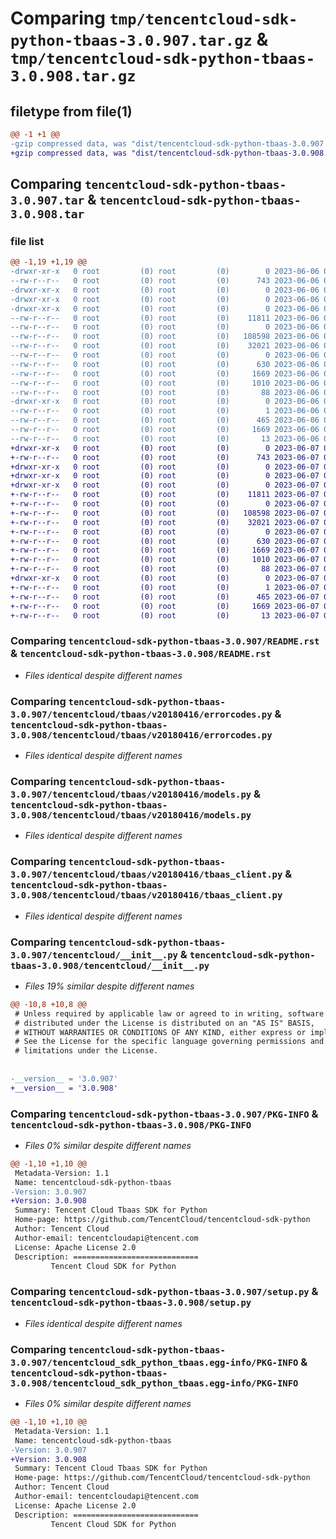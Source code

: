 # Comparing `tmp/tencentcloud-sdk-python-tbaas-3.0.907.tar.gz` & `tmp/tencentcloud-sdk-python-tbaas-3.0.908.tar.gz`

## filetype from file(1)

```diff
@@ -1 +1 @@
-gzip compressed data, was "dist/tencentcloud-sdk-python-tbaas-3.0.907.tar", last modified: Tue Jun  6 02:34:56 2023, max compression
+gzip compressed data, was "dist/tencentcloud-sdk-python-tbaas-3.0.908.tar", last modified: Wed Jun  7 00:32:28 2023, max compression
```

## Comparing `tencentcloud-sdk-python-tbaas-3.0.907.tar` & `tencentcloud-sdk-python-tbaas-3.0.908.tar`

### file list

```diff
@@ -1,19 +1,19 @@
-drwxr-xr-x   0 root         (0) root         (0)        0 2023-06-06 02:34:56.000000 tencentcloud-sdk-python-tbaas-3.0.907/
--rw-r--r--   0 root         (0) root         (0)      743 2023-06-06 02:34:56.000000 tencentcloud-sdk-python-tbaas-3.0.907/README.rst
-drwxr-xr-x   0 root         (0) root         (0)        0 2023-06-06 02:34:56.000000 tencentcloud-sdk-python-tbaas-3.0.907/tencentcloud/
-drwxr-xr-x   0 root         (0) root         (0)        0 2023-06-06 02:34:56.000000 tencentcloud-sdk-python-tbaas-3.0.907/tencentcloud/tbaas/
-drwxr-xr-x   0 root         (0) root         (0)        0 2023-06-06 02:34:56.000000 tencentcloud-sdk-python-tbaas-3.0.907/tencentcloud/tbaas/v20180416/
--rw-r--r--   0 root         (0) root         (0)    11811 2023-06-06 02:34:56.000000 tencentcloud-sdk-python-tbaas-3.0.907/tencentcloud/tbaas/v20180416/errorcodes.py
--rw-r--r--   0 root         (0) root         (0)        0 2023-06-06 02:34:56.000000 tencentcloud-sdk-python-tbaas-3.0.907/tencentcloud/tbaas/v20180416/__init__.py
--rw-r--r--   0 root         (0) root         (0)   108598 2023-06-06 02:34:56.000000 tencentcloud-sdk-python-tbaas-3.0.907/tencentcloud/tbaas/v20180416/models.py
--rw-r--r--   0 root         (0) root         (0)    32021 2023-06-06 02:34:56.000000 tencentcloud-sdk-python-tbaas-3.0.907/tencentcloud/tbaas/v20180416/tbaas_client.py
--rw-r--r--   0 root         (0) root         (0)        0 2023-06-06 02:34:56.000000 tencentcloud-sdk-python-tbaas-3.0.907/tencentcloud/tbaas/__init__.py
--rw-r--r--   0 root         (0) root         (0)      630 2023-06-06 02:34:56.000000 tencentcloud-sdk-python-tbaas-3.0.907/tencentcloud/__init__.py
--rw-r--r--   0 root         (0) root         (0)     1669 2023-06-06 02:34:56.000000 tencentcloud-sdk-python-tbaas-3.0.907/PKG-INFO
--rw-r--r--   0 root         (0) root         (0)     1010 2023-06-06 02:34:56.000000 tencentcloud-sdk-python-tbaas-3.0.907/setup.py
--rw-r--r--   0 root         (0) root         (0)       88 2023-06-06 02:34:56.000000 tencentcloud-sdk-python-tbaas-3.0.907/setup.cfg
-drwxr-xr-x   0 root         (0) root         (0)        0 2023-06-06 02:34:56.000000 tencentcloud-sdk-python-tbaas-3.0.907/tencentcloud_sdk_python_tbaas.egg-info/
--rw-r--r--   0 root         (0) root         (0)        1 2023-06-06 02:34:56.000000 tencentcloud-sdk-python-tbaas-3.0.907/tencentcloud_sdk_python_tbaas.egg-info/dependency_links.txt
--rw-r--r--   0 root         (0) root         (0)      465 2023-06-06 02:34:56.000000 tencentcloud-sdk-python-tbaas-3.0.907/tencentcloud_sdk_python_tbaas.egg-info/SOURCES.txt
--rw-r--r--   0 root         (0) root         (0)     1669 2023-06-06 02:34:56.000000 tencentcloud-sdk-python-tbaas-3.0.907/tencentcloud_sdk_python_tbaas.egg-info/PKG-INFO
--rw-r--r--   0 root         (0) root         (0)       13 2023-06-06 02:34:56.000000 tencentcloud-sdk-python-tbaas-3.0.907/tencentcloud_sdk_python_tbaas.egg-info/top_level.txt
+drwxr-xr-x   0 root         (0) root         (0)        0 2023-06-07 00:32:28.000000 tencentcloud-sdk-python-tbaas-3.0.908/
+-rw-r--r--   0 root         (0) root         (0)      743 2023-06-07 00:32:28.000000 tencentcloud-sdk-python-tbaas-3.0.908/README.rst
+drwxr-xr-x   0 root         (0) root         (0)        0 2023-06-07 00:32:28.000000 tencentcloud-sdk-python-tbaas-3.0.908/tencentcloud/
+drwxr-xr-x   0 root         (0) root         (0)        0 2023-06-07 00:32:28.000000 tencentcloud-sdk-python-tbaas-3.0.908/tencentcloud/tbaas/
+drwxr-xr-x   0 root         (0) root         (0)        0 2023-06-07 00:32:28.000000 tencentcloud-sdk-python-tbaas-3.0.908/tencentcloud/tbaas/v20180416/
+-rw-r--r--   0 root         (0) root         (0)    11811 2023-06-07 00:32:28.000000 tencentcloud-sdk-python-tbaas-3.0.908/tencentcloud/tbaas/v20180416/errorcodes.py
+-rw-r--r--   0 root         (0) root         (0)        0 2023-06-07 00:32:28.000000 tencentcloud-sdk-python-tbaas-3.0.908/tencentcloud/tbaas/v20180416/__init__.py
+-rw-r--r--   0 root         (0) root         (0)   108598 2023-06-07 00:32:28.000000 tencentcloud-sdk-python-tbaas-3.0.908/tencentcloud/tbaas/v20180416/models.py
+-rw-r--r--   0 root         (0) root         (0)    32021 2023-06-07 00:32:28.000000 tencentcloud-sdk-python-tbaas-3.0.908/tencentcloud/tbaas/v20180416/tbaas_client.py
+-rw-r--r--   0 root         (0) root         (0)        0 2023-06-07 00:32:28.000000 tencentcloud-sdk-python-tbaas-3.0.908/tencentcloud/tbaas/__init__.py
+-rw-r--r--   0 root         (0) root         (0)      630 2023-06-07 00:32:28.000000 tencentcloud-sdk-python-tbaas-3.0.908/tencentcloud/__init__.py
+-rw-r--r--   0 root         (0) root         (0)     1669 2023-06-07 00:32:28.000000 tencentcloud-sdk-python-tbaas-3.0.908/PKG-INFO
+-rw-r--r--   0 root         (0) root         (0)     1010 2023-06-07 00:32:28.000000 tencentcloud-sdk-python-tbaas-3.0.908/setup.py
+-rw-r--r--   0 root         (0) root         (0)       88 2023-06-07 00:32:28.000000 tencentcloud-sdk-python-tbaas-3.0.908/setup.cfg
+drwxr-xr-x   0 root         (0) root         (0)        0 2023-06-07 00:32:28.000000 tencentcloud-sdk-python-tbaas-3.0.908/tencentcloud_sdk_python_tbaas.egg-info/
+-rw-r--r--   0 root         (0) root         (0)        1 2023-06-07 00:32:28.000000 tencentcloud-sdk-python-tbaas-3.0.908/tencentcloud_sdk_python_tbaas.egg-info/dependency_links.txt
+-rw-r--r--   0 root         (0) root         (0)      465 2023-06-07 00:32:28.000000 tencentcloud-sdk-python-tbaas-3.0.908/tencentcloud_sdk_python_tbaas.egg-info/SOURCES.txt
+-rw-r--r--   0 root         (0) root         (0)     1669 2023-06-07 00:32:28.000000 tencentcloud-sdk-python-tbaas-3.0.908/tencentcloud_sdk_python_tbaas.egg-info/PKG-INFO
+-rw-r--r--   0 root         (0) root         (0)       13 2023-06-07 00:32:28.000000 tencentcloud-sdk-python-tbaas-3.0.908/tencentcloud_sdk_python_tbaas.egg-info/top_level.txt
```

### Comparing `tencentcloud-sdk-python-tbaas-3.0.907/README.rst` & `tencentcloud-sdk-python-tbaas-3.0.908/README.rst`

 * *Files identical despite different names*

### Comparing `tencentcloud-sdk-python-tbaas-3.0.907/tencentcloud/tbaas/v20180416/errorcodes.py` & `tencentcloud-sdk-python-tbaas-3.0.908/tencentcloud/tbaas/v20180416/errorcodes.py`

 * *Files identical despite different names*

### Comparing `tencentcloud-sdk-python-tbaas-3.0.907/tencentcloud/tbaas/v20180416/models.py` & `tencentcloud-sdk-python-tbaas-3.0.908/tencentcloud/tbaas/v20180416/models.py`

 * *Files identical despite different names*

### Comparing `tencentcloud-sdk-python-tbaas-3.0.907/tencentcloud/tbaas/v20180416/tbaas_client.py` & `tencentcloud-sdk-python-tbaas-3.0.908/tencentcloud/tbaas/v20180416/tbaas_client.py`

 * *Files identical despite different names*

### Comparing `tencentcloud-sdk-python-tbaas-3.0.907/tencentcloud/__init__.py` & `tencentcloud-sdk-python-tbaas-3.0.908/tencentcloud/__init__.py`

 * *Files 19% similar despite different names*

```diff
@@ -10,8 +10,8 @@
 # Unless required by applicable law or agreed to in writing, software
 # distributed under the License is distributed on an "AS IS" BASIS,
 # WITHOUT WARRANTIES OR CONDITIONS OF ANY KIND, either express or implied.
 # See the License for the specific language governing permissions and
 # limitations under the License.
 
 
-__version__ = '3.0.907'
+__version__ = '3.0.908'
```

### Comparing `tencentcloud-sdk-python-tbaas-3.0.907/PKG-INFO` & `tencentcloud-sdk-python-tbaas-3.0.908/PKG-INFO`

 * *Files 0% similar despite different names*

```diff
@@ -1,10 +1,10 @@
 Metadata-Version: 1.1
 Name: tencentcloud-sdk-python-tbaas
-Version: 3.0.907
+Version: 3.0.908
 Summary: Tencent Cloud Tbaas SDK for Python
 Home-page: https://github.com/TencentCloud/tencentcloud-sdk-python
 Author: Tencent Cloud
 Author-email: tencentcloudapi@tencent.com
 License: Apache License 2.0
 Description: ============================
         Tencent Cloud SDK for Python
```

### Comparing `tencentcloud-sdk-python-tbaas-3.0.907/setup.py` & `tencentcloud-sdk-python-tbaas-3.0.908/setup.py`

 * *Files identical despite different names*

### Comparing `tencentcloud-sdk-python-tbaas-3.0.907/tencentcloud_sdk_python_tbaas.egg-info/PKG-INFO` & `tencentcloud-sdk-python-tbaas-3.0.908/tencentcloud_sdk_python_tbaas.egg-info/PKG-INFO`

 * *Files 0% similar despite different names*

```diff
@@ -1,10 +1,10 @@
 Metadata-Version: 1.1
 Name: tencentcloud-sdk-python-tbaas
-Version: 3.0.907
+Version: 3.0.908
 Summary: Tencent Cloud Tbaas SDK for Python
 Home-page: https://github.com/TencentCloud/tencentcloud-sdk-python
 Author: Tencent Cloud
 Author-email: tencentcloudapi@tencent.com
 License: Apache License 2.0
 Description: ============================
         Tencent Cloud SDK for Python
```

